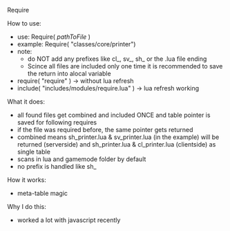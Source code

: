 
  Require

  How to use:
  - use: Require( <i>pathToFile</i> )
  - example: Require( "classes/core/printer")
  - note: 
      - do NOT add any prefixes like cl_, sv_, sh_ or the .lua file ending
      - Scince all files are included only one time it is recommended to save the return into alocal variable
  - require( "require" ) -> without lua refresh
  - include( "includes/modules/require.lua" ) -> lua refresh working

  What it does:
  -   all found files get combined and included ONCE and table pointer is saved for following requires
  -   if the file was required before, the same pointer gets returned
  -   combined means sh_printer.lua & sv_printer.lua (in the example) will be returned (serverside) and sh_printer.lua & cl_printer.lua (clientside) as single table
  -   scans in lua and gamemode folder by default
  -   no prefix is handled like sh_

  How it works:
  -   meta-table magic
  
  Why I do this:
  -   worked a lot with javascript recently
